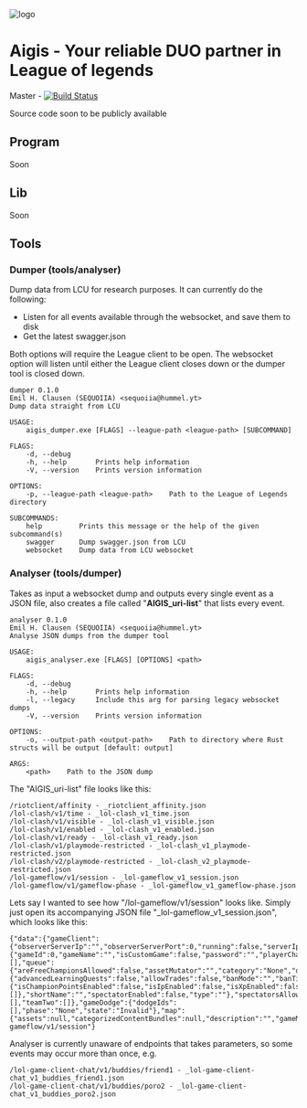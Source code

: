 ![logo](https://github.com/SEQUOIIA/Aigis/blob/master/static/logo_white_transparent.png)
# Aigis -  Your reliable DUO partner in League of legends
Master - [![Build Status](https://travis-ci.com/SEQUOIIA/Aigis.svg?branch=master)](https://travis-ci.com/SEQUOIIA/Aigis)

Source code soon to be publicly available

## Program
Soon
## Lib
Soon
## Tools
### Dumper (tools/analyser)
Dump data from LCU for research purposes. It can currently do the following:
  * Listen for all events available through the websocket, and save them to disk
  * Get the latest swagger.json
  
Both options will require the League client to be open. The websocket option will listen until either the League client closes down or the dumper tool is closed down.
```
dumper 0.1.0
Emil H. Clausen (SEQUOIIA) <sequoiia@hummel.yt>
Dump data straight from LCU

USAGE:
    aigis_dumper.exe [FLAGS] --league-path <league-path> [SUBCOMMAND]

FLAGS:
    -d, --debug
    -h, --help       Prints help information
    -V, --version    Prints version information

OPTIONS:
    -p, --league-path <league-path>    Path to the League of Legends directory

SUBCOMMANDS:
    help         Prints this message or the help of the given subcommand(s)
    swagger      Dump swagger.json from LCU
    websocket    Dump data from LCU websocket
```
  
### Analyser (tools/dumper)
Takes as input a websocket dump and outputs every single event as a JSON file, also creates a file called "**AIGIS_uri-list**" that lists every event.

```
analyser 0.1.0
Emil H. Clausen (SEQUOIIA) <sequoiia@hummel.yt>
Analyse JSON dumps from the dumper tool

USAGE:
    aigis_analyser.exe [FLAGS] [OPTIONS] <path>

FLAGS:
    -d, --debug
    -h, --help       Prints help information
    -l, --legacy     Include this arg for parsing legacy websocket dumps
    -V, --version    Prints version information

OPTIONS:
    -o, --output-path <output-path>    Path to directory where Rust structs will be output [default: output]

ARGS:
    <path>    Path to the JSON dump
```

The "AIGIS_uri-list" file looks like this:
```
/riotclient/affinity - _riotclient_affinity.json
/lol-clash/v1/time - _lol-clash_v1_time.json
/lol-clash/v1/visible - _lol-clash_v1_visible.json
/lol-clash/v1/enabled - _lol-clash_v1_enabled.json
/lol-clash/v1/ready - _lol-clash_v1_ready.json
/lol-clash/v1/playmode-restricted - _lol-clash_v1_playmode-restricted.json
/lol-clash/v2/playmode-restricted - _lol-clash_v2_playmode-restricted.json
/lol-gameflow/v1/session - _lol-gameflow_v1_session.json
/lol-gameflow/v1/gameflow-phase - _lol-gameflow_v1_gameflow-phase.json
```

Lets say I wanted to see how "/lol-gameflow/v1/session" looks like. Simply just open its accompanying JSON file "_lol-gameflow_v1_session.json", which looks like this:
```
{"data":{"gameClient":{"observerServerIp":"","observerServerPort":0,"running":false,"serverIp":"","serverPort":0,"visible":false},"gameData":{"gameId":0,"gameName":"","isCustomGame":false,"password":"","playerChampionSelections":[],"queue":{"areFreeChampionsAllowed":false,"assetMutator":"","category":"None","description":"","detailedDescription":"","gameMode":"","gameTypeConfig":{"advancedLearningQuests":false,"allowTrades":false,"banMode":"","banTimerDuration":0,"battleBoost":false,"crossTeamChampionPool":false,"deathMatch":false,"doNotRemove":false,"duplicatePick":false,"exclusivePick":false,"id":0,"learningQuests":false,"mainPickTimerDuration":0,"maxAllowableBans":0,"name":"","onboardCoopBeginner":false,"pickMode":"","postPickTimerDuration":0,"reroll":false,"teamChampionPool":false},"id":-1,"isRanked":false,"isTeamBuilderManaged":false,"isTeamOnly":false,"mapId":0,"maxLevel":0,"maxSummonerLevelForFirstWinOfTheDay":0,"maximumParticipantListSize":0,"minLevel":0,"minimumParticipantListSize":0,"name":"","numPlayersPerTeam":0,"queueAvailability":"Available","queueRewards":{"isChampionPointsEnabled":false,"isIpEnabled":false,"isXpEnabled":false,"partySizeIpRewards":[]},"shortName":"","spectatorEnabled":false,"type":""},"spectatorsAllowed":false,"teamOne":[],"teamTwo":[]},"gameDodge":{"dodgeIds":[],"phase":"None","state":"Invalid"},"map":{"assets":null,"categorizedContentBundles":null,"description":"","gameMode":"","gameModeName":"","gameModeShortName":"","gameMutator":"","id":0,"isRGM":false,"mapStringId":"","name":"","platformId":"","platformName":"","properties":null},"phase":"Lobby"},"eventType":"Update","uri":"/lol-gameflow/v1/session"}
```

Analyser is currently unaware of endpoints that takes parameters, so some events may occur more than once, e.g.

```
/lol-game-client-chat/v1/buddies/friend1 - _lol-game-client-chat_v1_buddies_friend1.json
/lol-game-client-chat/v1/buddies/poro2 - _lol-game-client-chat_v1_buddies_poro2.json
```
